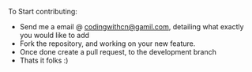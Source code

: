 To Start contributing:

- Send me a email @ codingwithcn@gamil.com, detailing what exactly you would like to add
- Fork the repository, and working on your new feature. 
- Once done create a pull request, to the development branch 
- Thats it folks :)